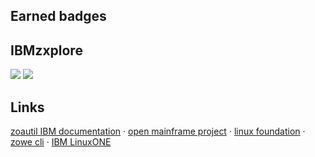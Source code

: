<h2>Earned badges</h2> 
<h2>IBMzxplore</h2>
<div>
<img src='https://images.credly.com/size/340x340/images/b3a7f4b7-54b0-4457-98cc-334a3cc672b9/image.png'>
<img src='https://images.credly.com/size/340x340/images/c8f58c5c-e4dc-4d80-9b5d-3ae174cbab72/image.png'>
</div>
<h2>Links</h2>
<a href="https://www.ibm.com/docs/en/zoau/1.0.x?topic=SSKFYE_1.0.3/python_doc_zoautil/index.html">zoautil IBM documentation</a> &middot;
<a href="https://www.openmainframeproject.org/">open mainframe project</a> &middot;
<a href="https://www.linuxfoundation.org/">linux foundation</a> &middot;
<a href="https://docs.zowe.org/stable/web_help/index.html?p=zowe_zos-files">zowe cli</a> &middot;
<a href="https://developer.ibm.com/articles/get-started-with-ibm-linuxone/">IBM LinuxONE</a>


